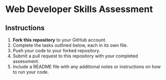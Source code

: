 # Web Developer Skills Assessment

## Instructions

1. **Fork this repository** to your GitHub account.
2. Complete the tasks outlined below, each in its own file.
3. Push your code to your forked repository.
4. Submit a pull request to this repository with your completed assessment.
5. Include a README file with any additional notes or instructions on how to run your code.


